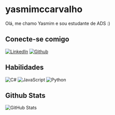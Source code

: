 #  yasmimccarvalho
Olá, me chamo Yasmim e sou estudante de ADS :)


## Conecte-se comigo
[![LinkedIn](https://img.shields.io/badge/LinkedIn-000?style=for-the-badge&logo=linkedin&logoColor=0E76A8)](https://www.linkedin.com/in/yasmim-carvalho-383596223/)
[![Github](https://img.shields.io/badge/Github-000?style=for-the-badge&logo=github)](https://github.com/yasmimccarvalho/)

## Habilidades
![C#](https://img.shields.io/badge/C%23-000?style=for-the-badge&logo=c-sharp&logoColor=823085)
![JavaScript](https://img.shields.io/badge/JavaScript-000?style=for-the-badge&logo=javascript)
![Python](https://img.shields.io/badge/Python-000?style=for-the-badge&logo=python)




## Github Stats
![GitHub Stats](https://github-readme-stats.vercel.app/api?username=yasmimccarvalho&theme=transparent&bg_color=000&border_color=30A3DC&show_icons=true&icon_color=30A3DC&title_color=E94D5F&text_color=FFF)
